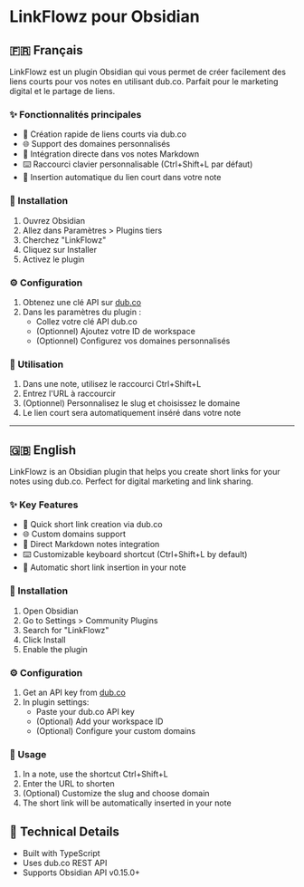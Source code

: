 # LinkFlowz pour Obsidian

## 🇫🇷 Français

LinkFlowz est un plugin Obsidian qui vous permet de créer facilement des liens courts pour vos notes en utilisant dub.co. Parfait pour le marketing digital et le partage de liens.

### ✨ Fonctionnalités principales

- 🔗 Création rapide de liens courts via dub.co
- 🌐 Support des domaines personnalisés
- 🚀 Intégration directe dans vos notes Markdown
- ⌨️ Raccourci clavier personnalisable (Ctrl+Shift+L par défaut)
- 🔄 Insertion automatique du lien court dans votre note

### 🚀 Installation

1. Ouvrez Obsidian
2. Allez dans Paramètres > Plugins tiers
3. Cherchez "LinkFlowz"
4. Cliquez sur Installer
5. Activez le plugin

### ⚙️ Configuration

1. Obtenez une clé API sur [dub.co](https://dub.co)
2. Dans les paramètres du plugin :
   - Collez votre clé API dub.co
   - (Optionnel) Ajoutez votre ID de workspace
   - (Optionnel) Configurez vos domaines personnalisés

### 📝 Utilisation

1. Dans une note, utilisez le raccourci Ctrl+Shift+L
2. Entrez l'URL à raccourcir
3. (Optionnel) Personnalisez le slug et choisissez le domaine
4. Le lien court sera automatiquement inséré dans votre note

---

## 🇬🇧 English

LinkFlowz is an Obsidian plugin that helps you create short links for your notes using dub.co. Perfect for digital marketing and link sharing.

### ✨ Key Features

- 🔗 Quick short link creation via dub.co
- 🌐 Custom domains support
- 🚀 Direct Markdown notes integration
- ⌨️ Customizable keyboard shortcut (Ctrl+Shift+L by default)
- 🔄 Automatic short link insertion in your note

### 🚀 Installation

1. Open Obsidian
2. Go to Settings > Community Plugins
3. Search for "LinkFlowz"
4. Click Install
5. Enable the plugin

### ⚙️ Configuration

1. Get an API key from [dub.co](https://dub.co)
2. In plugin settings:
   - Paste your dub.co API key
   - (Optional) Add your workspace ID
   - (Optional) Configure your custom domains

### 📝 Usage

1. In a note, use the shortcut Ctrl+Shift+L
2. Enter the URL to shorten
3. (Optional) Customize the slug and choose domain
4. The short link will be automatically inserted in your note

## 🔧 Technical Details

- Built with TypeScript
- Uses dub.co REST API
- Supports Obsidian API v0.15.0+
